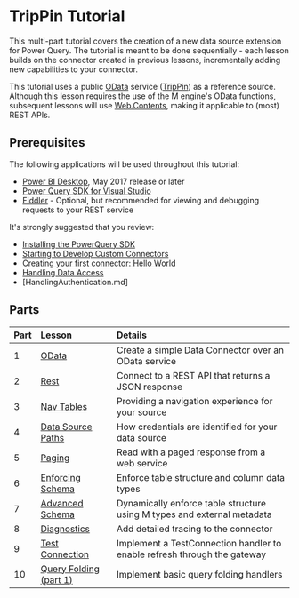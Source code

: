 # TripPin Tutorial

This multi-part tutorial covers the creation of a new data source extension for Power Query. The tutorial is meant to be done sequentially - each lesson builds on the connector created in previous lessons, incrementally adding new capabilities to your connector.

This tutorial uses a public [OData](http://www.odata.org/documentation/) service ([TripPin](http://services.odata.org/v4/TripPinService/)) as a reference source. Although this lesson requires the use of the M engine's OData functions, subsequent lessons will use [Web.Contents](https://msdn.microsoft.com/en-us/library/mt260892.aspx), making it applicable to (most) REST APIs.

## Prerequisites

The following applications will be used throughout this tutorial:

* [Power BI Desktop](https://www.microsoft.com/en-us/download/details.aspx?id=45331), May 2017 release or later
* [Power Query SDK for Visual Studio](https://aka.ms/powerquerysdk)
* [Fiddler](http://www.telerik.com/fiddler) - Optional, but recommended for viewing and debugging requests to your REST service

It's strongly suggested that you review:
* [Installing the PowerQuery SDK](InstallingSDK.md)
* [Starting to Develop Custom Connectors](StartingToDevelopCustomConnectors.md)
* [Creating your first connector: Hello World](CreatingFirstConnector.md)
* [Handling Data Access](HandlingDataAccess.md)
* [HandlingAuthentication.md]

## Parts

|Part|Lesson                               |Details|
|----|:------------------------------------|:----------------------------------------------------|
|1   |[OData](1-OData)                     |Create a simple Data Connector over an OData service |
|2   |[Rest](2-Rest)                       |Connect to a REST API that returns a JSON response   |
|3   |[Nav Tables](3-NavTables)            |Providing a navigation experience for your source    |
|4   |[Data Source Paths](4-Paths)         |How credentials are identified for your data source  |
|5   |[Paging](5-Paging)                   |Read with a paged response from a web service        |
|6   |[Enforcing Schema](6-Schema)         |Enforce table structure and column data types        |
|7   |[Advanced Schema](7-AdvancedSchema)  |Dynamically enforce table structure using M types and external metadata |
|8   |[Diagnostics](8-Diagnostics)         |Add detailed tracing to the connector                |
|9   |[Test Connection](9-TestConnection)  |Implement a TestConnection handler to enable refresh through the gateway |
|10  |[Query Folding (part 1)](10-TableView1)|Implement basic query folding handlers               |
